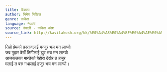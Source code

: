 ```yaml
---
title: विकल्प
author: निमेष निखिल
genre: कविता
language: नेपाली
source: नेपाली - कविता कोश
source_link: http://kavitakosh.org/kk/%E0%A4%A8%E0%A4%BF%E0%A4%AE%E0%A5%87%E0%A4%B7_%E0%A4%A8%E0%A4%BF%E0%A4%96%E0%A4%BF%E0%A4%B2
---
```


तिम्रो प्रेमको प्रस्तावलाई मन्जुर भन्न मन लाग्यो  
जब मुहार देखेँ तिमीलाई झुर भन्न मन लाग्यो  
आजकलका मान्छेको बेहोरा देखेर त हजुर  
मलाई त बरु गधालाई हजुर भन्न मन लाग्यो।
